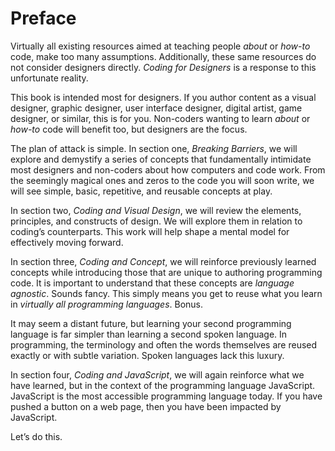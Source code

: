# Preface

Virtually all existing resources aimed at teaching people *about* or *how-to* code, make too many assumptions. Additionally, these same resources do not consider designers directly. *Coding for Designers* is a response to this unfortunate reality.

This book is intended most for designers. If you author content as a visual designer, graphic designer, user interface designer, digital artist, game designer, or similar, this is for you. Non-coders wanting to learn *about* or *how-to* code will benefit too, but designers are the focus.

The plan of attack is simple. In section one, *Breaking Barriers*, we will explore and demystify a series of concepts that fundamentally intimidate most designers and non-coders about how computers and code work. From the seemingly magical ones and zeros to the code you will soon write, we will see simple, basic, repetitive, and reusable concepts at play.

In section two, *Coding and Visual Design*, we will review the elements, principles, and constructs of design. We will explore them in relation to coding’s counterparts. This work will help shape a mental model for effectively moving forward.

In section three, *Coding and Concept*, we will reinforce previously learned concepts while introducing those that are unique to authoring programming code. It is important to understand that these concepts are *language agnostic*. Sounds fancy. This simply means you get to reuse what you learn in *virtually all programming languages*. Bonus.

It may seem a distant future, but learning your second programming language is far simpler than learning a second spoken language. In programming, the terminology and often the words themselves are reused exactly or with subtle variation. Spoken languages lack this luxury.

In section four, *Coding and JavaScript*, we will again reinforce what we have learned, but in the context of the programming language JavaScript. JavaScript is the most accessible programming language today. If you have pushed a button on a web page, then you have been impacted by JavaScript.

Let’s do this.
